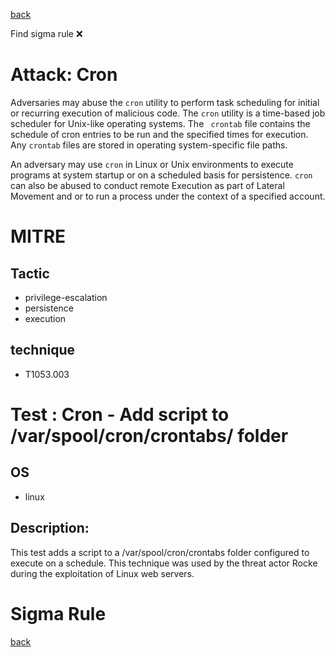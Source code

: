 
[back](../index.md)

Find sigma rule :x: 

# Attack: Cron 

Adversaries may abuse the <code>cron</code> utility to perform task scheduling for initial or recurring execution of malicious code. The <code>cron</code> utility is a time-based job scheduler for Unix-like operating systems.  The <code> crontab</code> file contains the schedule of cron entries to be run and the specified times for execution. Any <code>crontab</code> files are stored in operating system-specific file paths.

An adversary may use <code>cron</code> in Linux or Unix environments to execute programs at system startup or on a scheduled basis for persistence. <code>cron</code> can also be abused to conduct remote Execution as part of Lateral Movement and or to run a process under the context of a specified account.

# MITRE
## Tactic
  - privilege-escalation
  - persistence
  - execution


## technique
  - T1053.003


# Test : Cron - Add script to /var/spool/cron/crontabs/ folder
## OS
  - linux


## Description:
This test adds a script to a /var/spool/cron/crontabs folder configured to execute on a schedule. This technique was used by the threat actor Rocke during the exploitation of Linux web servers.


# Sigma Rule


[back](../index.md)
